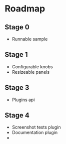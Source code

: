 # Roadmap

## Stage 0

- Runnable sample

## Stage 1

- Configurable knobs
- Resizeable panels

## Stage 3

- Plugins api

## Stage 4

- Screenshot tests plugin
- Documentation plugin
- 
